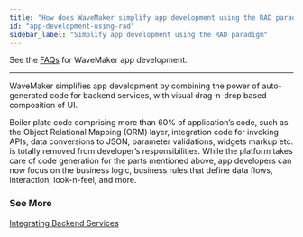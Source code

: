 ```yaml
---
title: "How does WaveMaker simplify app development using the RAD paradigm?"
id: "app-development-using-rad"
sidebar_label: "Simplify app development using the RAD paradigm"
---
```

See the [FAQs](index.md) for WaveMaker app development.   

---

WaveMaker simplifies app development by combining the power of auto-generated code for backend services, with visual drag-n-drop based composition of UI.

Boiler plate code comprising more than 60% of application’s code, such as the Object Relational Mapping (ORM) layer, integration code for invoking APIs, data conversions to JSON, parameter validations, widgets markup etc. is totally removed from developer’s responsibilities. While the platform takes care of code generation for the parts mentioned above, app developers can now focus on the business logic, business rules that define data flows, interaction, look-n-feel, and more.

### See More

[Integrating Backend Services](/learn/app-development/services/creating-backend-services/)